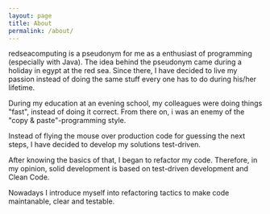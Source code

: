 ```yaml
---
layout: page
title: About
permalink: /about/
---
```


redseacomputing is a pseudonym for me as a enthusiast of programming (especially with Java). 
The idea behind the pseudonym came during a holiday in egypt at the red sea.
Since there, I have decided to live my passion instead of doing the same stuff
every one has to do during his/her lifetime.

During my education at an evening school, my colleagues were doing things "fast", 
instead of doing it correct.
From there on, i was an enemy of the "copy & paste"-programming style.

Instead of flying the mouse over production code for guessing the next steps,
I have decided to develop my solutions test-driven.

After knowing the basics of that, I began to refactor my code.
Therefore, in my opinion, solid development is based on test-driven 
development and Clean Code. 

Nowadays I introduce myself into refactoring tactics to make 
code maintanable, clear and testable.